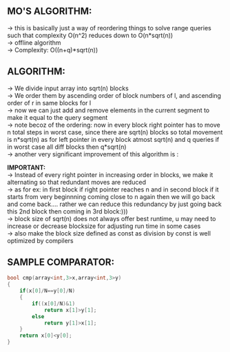 **MO'S ALGORITHM:**
--

-> this is basically just a way of reordering things to solve range queries such that complexity O(n^2) reduces down to O(n\*sqrt(n))\
-> offline algorithm\
-> Complexity: O((n+q)\*sqrt(n))

**ALGORITHM:**
--

-> We divide input array into sqrt(n) blocks\
-> We order them by ascending order of block numbers of l, and ascending order of r in same blocks for l\
-> now we can just add and remove elements in the current segment to make it equal to the query segment\
-> note becoz of the ordering: now in every block right pointer has to move n total steps in worst case, since there are sqrt(n) blocks so total movement is n\*sqrt(n) as for left pointer in every block atmost sqrt(n) and q queries if in worst case all diff blocks then q\*sqrt(n)\
-> another very significant improvement of this algorithm is :

**IMPORTANT:**\
-> Instead of every right pointer in increasing order in blocks, we make it alternating so that redundant moves are reduced\
-> as for ex: in first block if right pointer reaches n and in second block if it starts from very beginnning coming close to n again then we will go back and come back.... rather we can reduce this redundancy by just going back this 2nd block then coming in 3rd block:)))\
-> block size of sqrt(n) does not always offer best runtime, u may need to increase or decrease blocksize for adjusting run time in some cases\
-> also make the block size defined as const as division by const is well optimized by compilers


**SAMPLE COMPARATOR:**
--

```cpp
bool cmp(array<int,3>x,array<int,3>y)
{
	if(x[0]/N==y[0]/N)
	{
		if((x[0]/N)&1)
			return x[1]>y[1];
		else
			return y[1]>x[1];
	}
	return x[0]<y[0];
}
```

